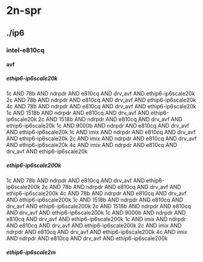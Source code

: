 # 2n-spr
## ./ip6
### intel-e810cq
#### avf
##### ethip6-ip6scale20k
1c AND 78b AND ndrpdr AND e810cq AND drv_avf AND ethip6-ip6scale20k
2c AND 78b AND ndrpdr AND e810cq AND drv_avf AND ethip6-ip6scale20k
4c AND 78b AND ndrpdr AND e810cq AND drv_avf AND ethip6-ip6scale20k
1c AND 1518b AND ndrpdr AND e810cq AND drv_avf AND ethip6-ip6scale20k
2c AND 1518b AND ndrpdr AND e810cq AND drv_avf AND ethip6-ip6scale20k
1c AND 9000b AND ndrpdr AND e810cq AND drv_avf AND ethip6-ip6scale20k
1c AND imix AND ndrpdr AND e810cq AND drv_avf AND ethip6-ip6scale20k
2c AND imix AND ndrpdr AND e810cq AND drv_avf AND ethip6-ip6scale20k
4c AND imix AND ndrpdr AND e810cq AND drv_avf AND ethip6-ip6scale20k
##### ethip6-ip6scale200k
1c AND 78b AND ndrpdr AND e810cq AND drv_avf AND ethip6-ip6scale200k
2c AND 78b AND ndrpdr AND e810cq AND drv_avf AND ethip6-ip6scale200k
4c AND 78b AND ndrpdr AND e810cq AND drv_avf AND ethip6-ip6scale200k
1c AND 1518b AND ndrpdr AND e810cq AND drv_avf AND ethip6-ip6scale200k
2c AND 1518b AND ndrpdr AND e810cq AND drv_avf AND ethip6-ip6scale200k
1c AND 9000b AND ndrpdr AND e810cq AND drv_avf AND ethip6-ip6scale200k
1c AND imix AND ndrpdr AND e810cq AND drv_avf AND ethip6-ip6scale200k
2c AND imix AND ndrpdr AND e810cq AND drv_avf AND ethip6-ip6scale200k
4c AND imix AND ndrpdr AND e810cq AND drv_avf AND ethip6-ip6scale200k
##### ethip6-ip6scale2m
1c AND 78b AND ndrpdr AND e810cq AND drv_avf AND ethip6-ip6scale2m
2c AND 78b AND ndrpdr AND e810cq AND drv_avf AND ethip6-ip6scale2m
4c AND 78b AND ndrpdr AND e810cq AND drv_avf AND ethip6-ip6scale2m
1c AND 1518b AND ndrpdr AND e810cq AND drv_avf AND ethip6-ip6scale2m
2c AND 1518b AND ndrpdr AND e810cq AND drv_avf AND ethip6-ip6scale2m
1c AND 9000b AND ndrpdr AND e810cq AND drv_avf AND ethip6-ip6scale2m
1c AND imix AND ndrpdr AND e810cq AND drv_avf AND ethip6-ip6scale2m
2c AND imix AND ndrpdr AND e810cq AND drv_avf AND ethip6-ip6scale2m
4c AND imix AND ndrpdr AND e810cq AND drv_avf AND ethip6-ip6scale2m
##### ethip6-ip6scale20k-rnd
1c AND 78b AND ndrpdr AND e810cq AND drv_avf AND ethip6-ip6scale20k-rnd
2c AND 78b AND ndrpdr AND e810cq AND drv_avf AND ethip6-ip6scale20k-rnd
4c AND 78b AND ndrpdr AND e810cq AND drv_avf AND ethip6-ip6scale20k-rnd
1c AND 1518b AND ndrpdr AND e810cq AND drv_avf AND ethip6-ip6scale20k-rnd
2c AND 1518b AND ndrpdr AND e810cq AND drv_avf AND ethip6-ip6scale20k-rnd
1c AND 9000b AND ndrpdr AND e810cq AND drv_avf AND ethip6-ip6scale20k-rnd
1c AND imix AND ndrpdr AND e810cq AND drv_avf AND ethip6-ip6scale20k-rnd
2c AND imix AND ndrpdr AND e810cq AND drv_avf AND ethip6-ip6scale20k-rnd
4c AND imix AND ndrpdr AND e810cq AND drv_avf AND ethip6-ip6scale20k-rnd
##### ethip6-ip6scale200k-rnd
1c AND 78b AND ndrpdr AND e810cq AND drv_avf AND ethip6-ip6scale200k-rnd
2c AND 78b AND ndrpdr AND e810cq AND drv_avf AND ethip6-ip6scale200k-rnd
4c AND 78b AND ndrpdr AND e810cq AND drv_avf AND ethip6-ip6scale200k-rnd
1c AND 1518b AND ndrpdr AND e810cq AND drv_avf AND ethip6-ip6scale200k-rnd
2c AND 1518b AND ndrpdr AND e810cq AND drv_avf AND ethip6-ip6scale200k-rnd
1c AND 9000b AND ndrpdr AND e810cq AND drv_avf AND ethip6-ip6scale200k-rnd
1c AND imix AND ndrpdr AND e810cq AND drv_avf AND ethip6-ip6scale200k-rnd
2c AND imix AND ndrpdr AND e810cq AND drv_avf AND ethip6-ip6scale200k-rnd
4c AND imix AND ndrpdr AND e810cq AND drv_avf AND ethip6-ip6scale200k-rnd
##### ethip6-ip6scale2m-rnd
1c AND 78b AND ndrpdr AND e810cq AND drv_avf AND ethip6-ip6scale2m-rnd
2c AND 78b AND ndrpdr AND e810cq AND drv_avf AND ethip6-ip6scale2m-rnd
4c AND 78b AND ndrpdr AND e810cq AND drv_avf AND ethip6-ip6scale2m-rnd
1c AND 1518b AND ndrpdr AND e810cq AND drv_avf AND ethip6-ip6scale2m-rnd
2c AND 1518b AND ndrpdr AND e810cq AND drv_avf AND ethip6-ip6scale2m-rnd
1c AND 9000b AND ndrpdr AND e810cq AND drv_avf AND ethip6-ip6scale2m-rnd
1c AND imix AND ndrpdr AND e810cq AND drv_avf AND ethip6-ip6scale2m-rnd
2c AND imix AND ndrpdr AND e810cq AND drv_avf AND ethip6-ip6scale2m-rnd
4c AND imix AND ndrpdr AND e810cq AND drv_avf AND ethip6-ip6scale2m-rnd
#### dpdk-vfio-pci
##### ethip6-ip6scale20k
1c AND 78b AND ndrpdr AND e810cq AND drv_vfio_pci AND ethip6-ip6scale20k
2c AND 78b AND ndrpdr AND e810cq AND drv_vfio_pci AND ethip6-ip6scale20k
4c AND 78b AND ndrpdr AND e810cq AND drv_vfio_pci AND ethip6-ip6scale20k
1c AND 1518b AND ndrpdr AND e810cq AND drv_vfio_pci AND ethip6-ip6scale20k
2c AND 1518b AND ndrpdr AND e810cq AND drv_vfio_pci AND ethip6-ip6scale20k
1c AND 9000b AND ndrpdr AND e810cq AND drv_vfio_pci AND ethip6-ip6scale20k
1c AND imix AND ndrpdr AND e810cq AND drv_vfio_pci AND ethip6-ip6scale20k
2c AND imix AND ndrpdr AND e810cq AND drv_vfio_pci AND ethip6-ip6scale20k
4c AND imix AND ndrpdr AND e810cq AND drv_vfio_pci AND ethip6-ip6scale20k
##### ethip6-ip6scale200k
1c AND 78b AND ndrpdr AND e810cq AND drv_vfio_pci AND ethip6-ip6scale200k
2c AND 78b AND ndrpdr AND e810cq AND drv_vfio_pci AND ethip6-ip6scale200k
4c AND 78b AND ndrpdr AND e810cq AND drv_vfio_pci AND ethip6-ip6scale200k
1c AND 1518b AND ndrpdr AND e810cq AND drv_vfio_pci AND ethip6-ip6scale200k
2c AND 1518b AND ndrpdr AND e810cq AND drv_vfio_pci AND ethip6-ip6scale200k
1c AND 9000b AND ndrpdr AND e810cq AND drv_vfio_pci AND ethip6-ip6scale200k
1c AND imix AND ndrpdr AND e810cq AND drv_vfio_pci AND ethip6-ip6scale200k
2c AND imix AND ndrpdr AND e810cq AND drv_vfio_pci AND ethip6-ip6scale200k
4c AND imix AND ndrpdr AND e810cq AND drv_vfio_pci AND ethip6-ip6scale200k
##### ethip6-ip6scale2m
1c AND 78b AND ndrpdr AND e810cq AND drv_vfio_pci AND ethip6-ip6scale2m
2c AND 78b AND ndrpdr AND e810cq AND drv_vfio_pci AND ethip6-ip6scale2m
4c AND 78b AND ndrpdr AND e810cq AND drv_vfio_pci AND ethip6-ip6scale2m
1c AND 1518b AND ndrpdr AND e810cq AND drv_vfio_pci AND ethip6-ip6scale2m
2c AND 1518b AND ndrpdr AND e810cq AND drv_vfio_pci AND ethip6-ip6scale2m
1c AND 9000b AND ndrpdr AND e810cq AND drv_vfio_pci AND ethip6-ip6scale2m
1c AND imix AND ndrpdr AND e810cq AND drv_vfio_pci AND ethip6-ip6scale2m
2c AND imix AND ndrpdr AND e810cq AND drv_vfio_pci AND ethip6-ip6scale2m
4c AND imix AND ndrpdr AND e810cq AND drv_vfio_pci AND ethip6-ip6scale2m
##### ethip6-ip6scale20k-rnd
1c AND 78b AND ndrpdr AND e810cq AND drv_vfio_pci AND ethip6-ip6scale20k-rnd
2c AND 78b AND ndrpdr AND e810cq AND drv_vfio_pci AND ethip6-ip6scale20k-rnd
4c AND 78b AND ndrpdr AND e810cq AND drv_vfio_pci AND ethip6-ip6scale20k-rnd
1c AND 1518b AND ndrpdr AND e810cq AND drv_vfio_pci AND ethip6-ip6scale20k-rnd
2c AND 1518b AND ndrpdr AND e810cq AND drv_vfio_pci AND ethip6-ip6scale20k-rnd
1c AND 9000b AND ndrpdr AND e810cq AND drv_vfio_pci AND ethip6-ip6scale20k-rnd
1c AND imix AND ndrpdr AND e810cq AND drv_vfio_pci AND ethip6-ip6scale20k-rnd
2c AND imix AND ndrpdr AND e810cq AND drv_vfio_pci AND ethip6-ip6scale20k-rnd
4c AND imix AND ndrpdr AND e810cq AND drv_vfio_pci AND ethip6-ip6scale20k-rnd
##### ethip6-ip6scale200k-rnd
1c AND 78b AND ndrpdr AND e810cq AND drv_vfio_pci AND ethip6-ip6scale200k-rnd
2c AND 78b AND ndrpdr AND e810cq AND drv_vfio_pci AND ethip6-ip6scale200k-rnd
4c AND 78b AND ndrpdr AND e810cq AND drv_vfio_pci AND ethip6-ip6scale200k-rnd
1c AND 1518b AND ndrpdr AND e810cq AND drv_vfio_pci AND ethip6-ip6scale200k-rnd
2c AND 1518b AND ndrpdr AND e810cq AND drv_vfio_pci AND ethip6-ip6scale200k-rnd
1c AND 9000b AND ndrpdr AND e810cq AND drv_vfio_pci AND ethip6-ip6scale200k-rnd
1c AND imix AND ndrpdr AND e810cq AND drv_vfio_pci AND ethip6-ip6scale200k-rnd
2c AND imix AND ndrpdr AND e810cq AND drv_vfio_pci AND ethip6-ip6scale200k-rnd
4c AND imix AND ndrpdr AND e810cq AND drv_vfio_pci AND ethip6-ip6scale200k-rnd
##### ethip6-ip6scale2m-rnd
1c AND 78b AND ndrpdr AND e810cq AND drv_vfio_pci AND ethip6-ip6scale2m-rnd
2c AND 78b AND ndrpdr AND e810cq AND drv_vfio_pci AND ethip6-ip6scale2m-rnd
4c AND 78b AND ndrpdr AND e810cq AND drv_vfio_pci AND ethip6-ip6scale2m-rnd
1c AND 1518b AND ndrpdr AND e810cq AND drv_vfio_pci AND ethip6-ip6scale2m-rnd
2c AND 1518b AND ndrpdr AND e810cq AND drv_vfio_pci AND ethip6-ip6scale2m-rnd
1c AND 9000b AND ndrpdr AND e810cq AND drv_vfio_pci AND ethip6-ip6scale2m-rnd
1c AND imix AND ndrpdr AND e810cq AND drv_vfio_pci AND ethip6-ip6scale2m-rnd
2c AND imix AND ndrpdr AND e810cq AND drv_vfio_pci AND ethip6-ip6scale2m-rnd
4c AND imix AND ndrpdr AND e810cq AND drv_vfio_pci AND ethip6-ip6scale2m-rnd